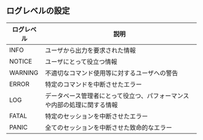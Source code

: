 
## ログレベルの設定
|ログレベル|説明|
|---|---|
|INFO|ユーザから出力を要求された情報|
|NOTICE|ユーザにとって役立つ情報|
|WARNING|不適切なコマンド使用等に対するユーザへの警告|
|ERROR|特定のコマンドを中断させたエラー|
|LOG|データベース管理者にとって役立つ、パフォーマンスや内部の処理に関する情報|
|FATAL|特定のセッションを中断させたエラー|
|PANIC|全てのセッションを中断させた致命的なエラー|